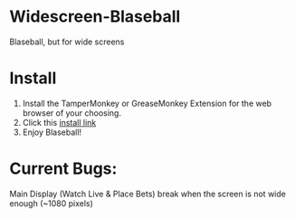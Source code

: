# Widescreen-Blaseball
Blaseball, but for wide screens

# Install
1. Install the TamperMonkey or GreaseMonkey Extension for the web browser of your choosing.
2. Click this [install link](https://github.com/Edgarware/Widescreen-Blaseball/raw/master/widescreen_blaseball.user.js)
3. Enjoy Blaseball!

# Current Bugs:
Main Display (Watch Live & Place Bets) break when the screen is not wide enough (~1080 pixels)
